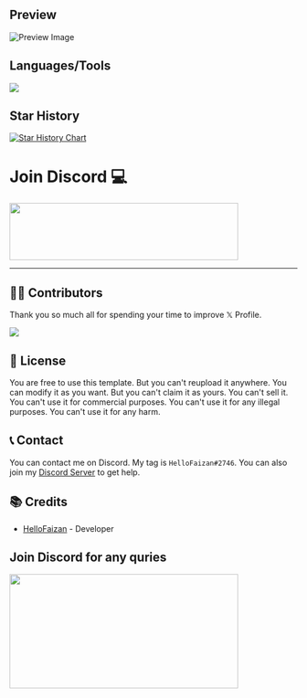 

## Preview

<img src="https://cdn.discordapp.com/attachments/1065518726855807067/1145207649374306344/image0.jpg" alt="Preview Image" />

## Languages/Tools

<a href="https://discord.gg/vUHMxPvege">
    <img src="https://skillicons.dev/icons?i=js,mongodb" />
  </a>

## Star History

<a href="https://star-history.com/#hellofaizan/yearprogress&Date">
  <picture>
    <source media="(prefers-color-scheme: dark)" srcset="https://api.star-history.com/svg?repos=hellofaizan/yearprogress&type=Date&theme=dark" />
    <source media="(prefers-color-scheme: light)" srcset="https://api.star-history.com/svg?repos=hellofaizan/yearprogress&type=Date" />
    <img alt="Star History Chart" src="https://api.star-history.com/svg?repos=hellofaizan/yearprogress&type=Date" />
  </picture>
</a>


# Join Discord 💻

<a href="https://discord.gg/vUHMxPvege">
     <img src="https://invidget.switchblade.xyz/vUHMxPvege" width="400" height="100" />
</a>
<hr/>

## 💪🏽 Contributors

Thank you so much all for spending your time to improve 𝕏 Profile.

<a href="https://github.com/hellofaizan/yearprogress/graphs/contributors">
  <img src="https://contrib.rocks/image?repo=hellofaizan/yearprogress" />
</a>

## 📜 License

You are free to use this template. But you can't reupload it anywhere. You can modify it as you want. But you can't claim it as yours. You can't sell it. You can't use it for commercial purposes. You can't use it for any illegal purposes. You can't use it for any harm.

## 📞 Contact

You can contact me on Discord. My tag is `HelloFaizan#2746`. You can also join my [Discord Server](https://discord.gg/invite/rraBbMQraQ) to get help.

## 📚 Credits

- [HelloFaizan](https://hellofaizan.me/) - Developer

## Join Discord for any quries

<a href="https://discord.com/users/890232380265222215">
     <img src="https://lanyard.cnrad.dev/api/890232380265222215?idleMessage=Just%20Chillin..." width="400" height="200" />
</a>
